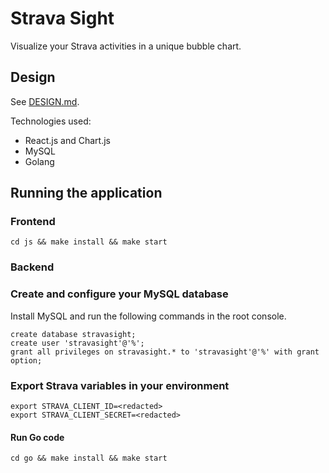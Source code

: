 # Strava Sight

Visualize your Strava activities in a unique bubble chart.

## Design

See <a href="./DESIGN.md">DESIGN.md</a>.

Technologies used:

* React.js and Chart.js
* MySQL
* Golang

## Running the application

### Frontend

    cd js && make install && make start

### Backend

### Create and configure your MySQL database

Install MySQL and run the following commands in the root console.

    create database stravasight;
    create user 'stravasight'@'%';
    grant all privileges on stravasight.* to 'stravasight'@'%' with grant option;

### Export Strava variables in your environment

    export STRAVA_CLIENT_ID=<redacted>
    export STRAVA_CLIENT_SECRET=<redacted>

#### Run Go code

    cd go && make install && make start
